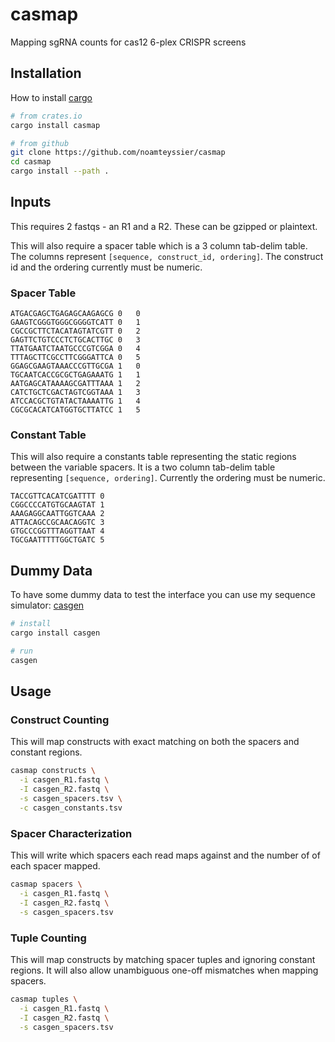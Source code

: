 # casmap

Mapping sgRNA counts for cas12 6-plex CRISPR screens

## Installation

How to install [cargo](https://rustup.rs/)

```bash
# from crates.io
cargo install casmap

# from github
git clone https://github.com/noamteyssier/casmap
cd casmap
cargo install --path .
```

## Inputs

This requires 2 fastqs - an R1 and a R2. These can be gzipped or plaintext.

This will also require a spacer table which is a 3 column tab-delim table.
The columns represent `[sequence, construct_id, ordering]`. The construct
id and the ordering currently must be numeric.

### Spacer Table

```text
ATGACGAGCTGAGAGCAAGAGCG	0	0
GAAGTCGGGTGGGCGGGGTCATT	0	1
CGCCGCTTCTACATAGTATCGTT	0	2
GAGTTCTGTCCCTCTGCACTTGC	0	3
TTATGAATCTAATGCCCGTCGGA	0	4
TTTAGCTTCGCCTTCGGGATTCA	0	5
GGAGCGAAGTAAACCCGTTGCGA	1	0
TGCAATCACCGCGCTGAGAAATG	1	1
AATGAGCATAAAAGCGATTTAAA	1	2
CATCTGCTCGACTAGTCGGTAAA	1	3
ATCCACGCTGTATACTAAAATTG	1	4
CGCGCACATCATGGTGCTTATCC	1	5
```

### Constant Table

This will also require a constants table representing the static regions
between the variable spacers.
It is a two column tab-delim table representing `[sequence, ordering]`.
Currently the ordering must be numeric.

```text
TACCGTTCACATCGATTTT	0
CGGCCCCATGTGCAAGTAT	1
AAAGAGGCAATTGGTCAAA	2
ATTACAGCCGCAACAGGTC	3
GTGCCCGGTTTAGGTTAAT	4
TGCGAATTTTTGGCTGATC	5
```

## Dummy Data

To have some dummy data to test the interface you can use
my sequence simulator: [casgen](https://github.com/noamteyssier/casgen)

```bash
# install
cargo install casgen

# run
casgen
```

## Usage

### Construct Counting

This will map constructs with exact matching on both the spacers and constant regions.

```bash
casmap constructs \
  -i casgen_R1.fastq \
  -I casgen_R2.fastq \
  -s casgen_spacers.tsv \
  -c casgen_constants.tsv
```

### Spacer Characterization

This will write which spacers each read maps against and the number of of each
spacer mapped.

```bash
casmap spacers \
  -i casgen_R1.fastq \
  -I casgen_R2.fastq \
  -s casgen_spacers.tsv
```

### Tuple Counting

This will map constructs by matching spacer tuples and ignoring constant regions.
It will also allow unambiguous one-off mismatches when mapping spacers.

```bash
casmap tuples \
  -i casgen_R1.fastq \
  -I casgen_R2.fastq \
  -s casgen_spacers.tsv 
```

